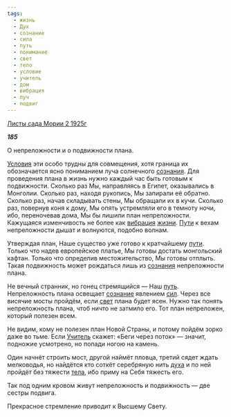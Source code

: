 ```yaml
---
tags:
  - жизнь
  - Дух
  - сознание
  - сила
  - путь
  - понимание
  - свет
  - тело
  - условие
  - учитель
  - дом
  - вибрация
  - луч
  - подвиг
---
```

[Листы сада Мории 2 1925г](https://127.0.0.1:4002/agni/1925)

___185___

О непреложности и о подвижности плана.   

[Условия](../../../tags/#условие) эти особо трудны для совмещения, хотя граница их обозначается ясно пониманием луча солнечного [сознания](../../../tags/#[сознание](../../../tags/#сознание)). Для проведения плана в жизнь нужно каждый час быть готовым к подвижности. Сколько раз Мы, направляясь в Египет, оказывались в Монголии. Сколько раз, находя рукопись, Мы запирали её обратно. Сколько раз, начав складывать стены, Мы обращали их в кучи. Сколько раз, повернув коня к дому, Мы опять устремляли его в темноту ночи, ибо, переночевав дома, Мы бы лишили план непреложности. Кажущаяся изменчивость не более как [вибрация](../../../tags/#вибрация) [жизни](../../../tags/#жизнь). [Пути](../../../tags/#[путь](../../../tags/#путь)) к вехам непреложности дышат и волнуются, подобно волнам.   

Утверждая план, Наше существо уже готово к кратчайшему [пути](../../../tags/#[путь](../../../tags/#путь)). Только что надев европейское платье, Мы готовы достать монгольский кафтан. Только что определив местожительство, Мы готовы отплыть. Такая подвижность может рождаться лишь из [сознания](../../../tags/#[сознание](../../../tags/#сознание)) непреложности плана.   

Не вечный странник, но гонец стремящийся — Наш [путь](../../../tags/#путь). Непреложность плана освещает [сознание](../../../tags/#сознание) явлением [сил](../../../tags/#сила). Через все висячие мосты пройдём, если [свет](../../../tags/#свет) плана будет ясен. Нужно так понять непреложность плана, чтоб ничто не затмило его. Тот план непреложен, который полезен всем.   

Не видим, кому не полезен план Новой Страны, и потому пойдём зорко даже во тьме. Если [Учитель](../../../tags/#учитель) скажет: «Беги через поток» — значит, подножие усмотрено, но попади ногою на камень.   

Один начнёт строить мост, другой наймёт пловца, третий сядет ждать мелководья, но найдётся кто соткёт серебряную нить [духа](../../../tags/#Дух) и по ней пройдёт без тяжести [тела](../../../tags/#тело), ибо приму на Себя тяжесть его.   

Так под одним кровом живут непреложность и подвижность — две сестры подвига.   

Прекрасное стремление приводит к Высшему Свету.   

